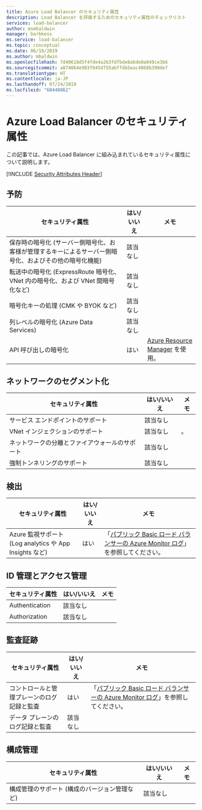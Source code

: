 ```yaml
---
title: Azure Load Balancer のセキュリティ属性
description: Load Balancer を評価するためのセキュリティ属性のチェックリスト
services: load-balancer
author: msmbaldwin
manager: barbkess
ms.service: load-balancer
ms.topic: conceptual
ms.date: 06/10/2019
ms.author: mbaldwin
ms.openlocfilehash: 7d40618d5f4fde4a2b3fdfbde8a6de0a049ce3b6
ms.sourcegitcommit: a874064e903f845d755abffdb5eac4868b390de7
ms.translationtype: HT
ms.contentlocale: ja-JP
ms.lasthandoff: 07/24/2019
ms.locfileid: "68440862"
---
```

# <a name="security-attributes-for-azure-load-balancer"></a>Azure Load Balancer のセキュリティ属性

この記事では、Azure Load Balancer に組み込まれているセキュリティ属性について説明します。

[!INCLUDE [Security Attributes Header](../../includes/security-attributes-header.md)]

## <a name="preventative"></a>予防

| セキュリティ属性 | はい/いいえ | メモ |
|---|---|--|
| 保存時の暗号化 (サーバー側暗号化、お客様が管理するキーによるサーバー側暗号化、およびその他の暗号化機能) | 該当なし | |
| 転送中の暗号化 (ExpressRoute 暗号化、VNet 内の暗号化、および VNet 間暗号化など)| 該当なし | |
| 暗号化キーの処理 (CMK や BYOK など)| 該当なし | |
| 列レベルの暗号化 (Azure Data Services)| 該当なし | |
| API 呼び出しの暗号化| はい | [Azure Resource Manager](../azure-resource-manager/index.yml) を使用。 |

## <a name="network-segmentation"></a>ネットワークのセグメント化

| セキュリティ属性 | はい/いいえ | メモ |
|---|---|--|
| サービス エンドポイントのサポート| 該当なし | |
| VNet インジェクションのサポート| 該当なし | 。 |
| ネットワークの分離とファイアウォールのサポート| 該当なし |  |
| 強制トンネリングのサポート| 該当なし | |

## <a name="detection"></a>検出

| セキュリティ属性 | はい/いいえ | メモ|
|---|---|--|
| Azure 監視サポート (Log analytics や App Insights など)| はい | 「[パブリック Basic ロード バランサーの Azure Monitor ログ](load-balancer-monitor-log.md)」を参照してください。 |

## <a name="identity-and-access-management"></a>ID 管理とアクセス管理

| セキュリティ属性 | はい/いいえ | メモ|
|---|---|--|
| Authentication| 該当なし |  |
| Authorization| 該当なし |  |


## <a name="audit-trail"></a>監査証跡

| セキュリティ属性 | はい/いいえ | メモ|
|---|---|--|
| コントロールと管理プレーンのログ記録と監査| はい | 「[パブリック Basic ロード バランサーの Azure Monitor ログ](load-balancer-monitor-log.md)」を参照してください。 |
| データ プレーンのログ記録と監査 | 該当なし |  |

## <a name="configuration-management"></a>構成管理

| セキュリティ属性 | はい/いいえ | メモ|
|---|---|--|
| 構成管理のサポート (構成のバージョン管理など)| 該当なし |  | 

